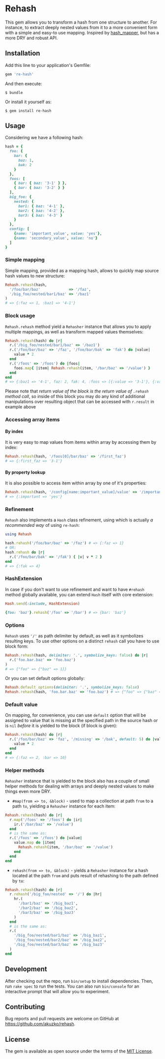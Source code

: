 # Rehash

This gem allows you to transform a hash from one structure to another. For instance,
to extract deeply nested values from it to a more convenient form with a simple and
easy-to use mapping. Inspired by [hash_mapper](https://github.com/ismasan/hash_mapper),
but has a more DRY and robust API.

## Installation

Add this line to your application's Gemfile:

```ruby
gem 're-hash'
```

And then execute:

    $ bundle

Or install it yourself as:

    $ gem install re-hash

## Usage

Considering we have a following hash:

```rb
hash = {
  foo: {
    bar: {
      baz: 1,
      bak: 2
    }
  },
  foos: [
    { bar: { baz: '3-1' } },
    { bar: { baz: '3-2' } }
  ],
  big_foo: {
    nested: {
      bar1: { baz: '4-1' },
      bar2: { baz: '4-2' },
      bar3: { baz: '4-3' }
    }
  },
  config: [
    {name: 'important_value', value: 'yes'},
    {name: 'secondary_value', value: 'no'}
  ]
}
```

### Simple mapping

Simple mapping, provided as a mapping hash, allows to quickly map source hash
values to new structure:

```rb
Rehash.rehash(hash,
  '/foo/bar/baz'             => '/faz',
  '/big_foo/nested/bar1/baz' => '/baz1'
)
# => {:faz => 1, :baz1 => '4-1'}
```

### Block usage

`Rehash.rehash` method yield a `Rehasher` instance that allows you to apply multiple
mappings, as well as transform mapped values themselves:

```rb
Rehash.rehash(hash) do |r|
  r.('/big_foo/nested/bar1/baz' => '/baz1')
  r.('/foo/bar/baz' => '/faz', '/foo/bar/bak' => 'fak') do |value|
    value * 2
  end
  r.('/foos' => '/foos') do |foos|
    foos.map{ |item| Rehash.rehash(item, '/bar/baz' => '/value') }
  end
end
# => {:baz1 => '4-1', faz: 2, fak: 4, :foos => [{:value => '3-1'}, {:value => '3-2'}]}
```

Please note that *return value of the block is the return value of `.rehash` method call*,
so inside of this block you may do any kind of additional manipulations over resulting
object that can be accessed with `r.result` in example above

### Accessing array items

#### By index

It is very easy to map values from items within array by accessing them by index:

```rb
Rehash.rehash(hash, '/foos[0]/bar/baz' => '/first_faz')
# => {:first_faz => '3-1'}
```

#### By property lookup

It is also possible to access item within array by one of it's properties:

```rb
Rehash.rehash(hash, '/config[name:important_value]/value' => '/important')
# => {:important => 'yes'}
```

### Refinement

`Rehash` also implements a `Hash` class refinement, using which is actually
*a recommended way* of using `re-hash`:

```rb
using Rehash

hash.rehash('/foo/bar/baz' => '/faz') # => {:faz => 1}
# OR:
hash.rehash do |r|
  r.('/foo/bar/bak' => '/fak') { |v| v * 2 }
end
# => {:fak => 4}
```

### HashExtension

In case if you don't want to use refinement and want to have `#rehash` method
globally available, you can extend `Hash` itself with core extension:

```rb
Hash.send(:include, HashExtension)

{foo: 'baz'}.rehash('/foo' => '/bar') # => {bar: 'baz'}
```

### Options

`Rehash` uses `'/'` as path delimiter by default, as well as it symbolizes resulting
keys. To use other options on a distinct `rehash` call you have to use block form:

```rb
Rehash.rehash(hash, delimiter: '.', symbolize_keys: false) do |r|
  r.('foo.bar.baz' => 'foo.baz')
)
# => {"foo" => {"baz" => 1}}
```

Or you can set default options globally:

```rb
Rehash.default_options(delimiter: '.', symbolize_keys: false)
Rehash.rehash(hash, 'foo.bar.baz' => 'foo.baz') # => {"foo" => {"baz" => 1}}
```

### Default value

On mapping, for convenience, you can use `default` option that will be assigned
to value that is missing at the specified path in the source hash or is `nil`
*before* it is yielded to the block (if block is given):

```rb
Rehash.rehash(hash) do |r|
  r.('/foo/bar/baz' => 'faz', '/missing' => '/bak', default: 5) do |value|
    value * 2
  end
end
# => {:faz => 2, :bar => 10}
```

### Helper methods

`Rehasher` instance that is yielded to the block also has a couple of small helper
methods for dealing with arrays and deeply nested values to make things even more DRY.

- `#map(from => to, &block)` - used to map a collection at path `from` to a path `to`,
  yielding a `Rehasher` instance for each item:

```rb
Rehash.rehash(hash) do |r|
  r.map('/foos' => '/foos') do |ir|
    ir.('/bar/baz' => '/value')
  end
  # is the same as:
  r.('/foos' => '/foos') do |value|
    value.map do |item|
      Rehash.rehash(item, '/bar/baz' => '/value')
    end
  end
end
```

- `rehash(from => to, &block)` - yields a `Rehasher` instance for a hash located at
  the path `from` and puts result of rehashing to the path defined by `to`:

```rb
Rehash.rehash(hash) do |r|
  r.rehash('/big_foo/nested' => '/') do |hr|
    hr.(
      '/bar1/baz' => '/big_baz1',
      '/bar2/baz' => '/big_baz2',
      '/bar3/baz' => '/big_baz3'
    )
  end
  # is the same as:
  r.(
    '/big_foo/nested/bar1/baz' => '/big_baz1',
    '/big_foo/nested/bar2/baz' => '/big_baz2',
    '/big_foo/nested/bar3/baz' => '/big_baz3'
  )
end
```

## Development

After checking out the repo, run `bin/setup` to install dependencies. Then, run `rake spec`
to run the tests. You can also run `bin/console` for an interactive prompt that will allow
you to experiment.

## Contributing

Bug reports and pull requests are welcome on GitHub at https://github.com/akuzko/rehash.

## License

The gem is available as open source under the terms of the [MIT License](http://opensource.org/licenses/MIT).


